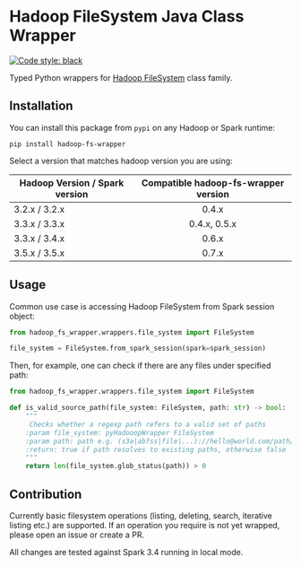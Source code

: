 # Hadoop FileSystem Java Class Wrapper 
[![Code style: black](https://img.shields.io/badge/code%20style-black-000000.svg)](https://github.com/psf/black)

Typed Python wrappers for [Hadoop FileSystem](https://hadoop.apache.org/docs/stable/api/org/apache/hadoop/fs/FileSystem.html) class family.

## Installation
You can install this package from `pypi` on any Hadoop or Spark runtime:
```commandline
pip install hadoop-fs-wrapper
```

Select a version that matches hadoop version you are using:

| Hadoop Version / Spark version | Compatible hadoop-fs-wrapper version |
|--------------------------------|:------------------------------------:|
| 3.2.x / 3.2.x                  |                0.4.x                 |
| 3.3.x / 3.3.x                  |             0.4.x, 0.5.x             |
| 3.3.x / 3.4.x                  |                0.6.x                 |
| 3.5.x / 3.5.x                  |                0.7.x                 |

## Usage
Common use case is accessing Hadoop FileSystem from Spark session object:

```python
from hadoop_fs_wrapper.wrappers.file_system import FileSystem

file_system = FileSystem.from_spark_session(spark=spark_session)
```

Then, for example, one can check if there are any files under specified path:
```python
from hadoop_fs_wrapper.wrappers.file_system import FileSystem

def is_valid_source_path(file_system: FileSystem, path: str) -> bool:
    """
     Checks whether a regexp path refers to a valid set of paths
    :param file_system: pyHadooopWrapper FileSystem
    :param path: path e.g. (s3a|abfss|file|...)://hello@world.com/path/part*.csv
    :return: true if path resolves to existing paths, otherwise false
    """
    return len(file_system.glob_status(path)) > 0
```

## Contribution

Currently basic filesystem operations (listing, deleting, search, iterative listing etc.) are supported. If an operation you require is not yet wrapped,
please open an issue or create a PR.

All changes are tested against Spark 3.4 running in local mode.
